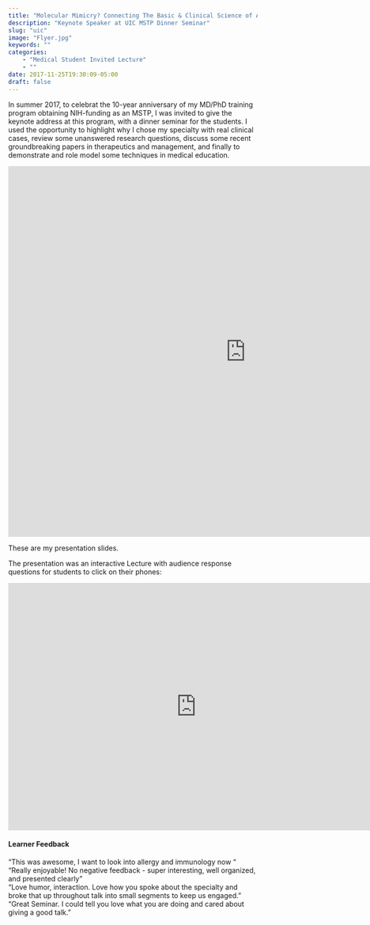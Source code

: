 ```yaml
---
title: "Molecular Mimicry? Connecting The Basic & Clinical Science of Allergy & Immunology"
description: "Keynote Speaker at UIC MSTP Dinner Seminar"
slug: "uic"
image: "Flyer.jpg"
keywords: ""
categories: 
    - "Medical Student Invited Lecture"
    - ""
date: 2017-11-25T19:30:09-05:00
draft: false
---
```


In summer 2017, to celebrat the 10-year anniversary of my MD/PhD training program obtaining NIH-funding as an MSTP, I was invited to give the keynote address at this program, with a dinner seminar for the students. I used the opportunity to highlight why I chose my specialty with real clinical cases, review some unanswered research questions, discuss some recent groundbreaking papers in therapeutics and management, and finally to demonstrate and role model some techniques in medical education. 


<iframe src="https://docs.google.com/presentation/d/e/2PACX-1vSdthQ7L_Q1PJUUbXEDpLzMt4BJzm5fRmGo1uf2W-QXH1uomJjfzKjs-PJe_pCYEFt_p3TUu0DlErYA/embed?start=false&loop=false&delayms=3000" frameborder="0" width="960" height="749" allowfullscreen="true" mozallowfullscreen="true" webkitallowfullscreen="true"></iframe>  

These are my presentation slides.

The presentation was an interactive Lecture with audience response questions for students to click on their phones:  
<iframe src="https://docs.google.com/forms/d/e/1FAIpQLSe1ZgiiILdudveOZ9SgiwnUwsxC9y83sdoFn-GjFktd-jjVHQ/viewform?embedded=true" width="760" height="500" frameborder="0" marginheight="0" marginwidth="0">Loading...</iframe>

#### Learner Feedback

“This was awesome, I want to look into allergy and immunology now “  
“Really enjoyable! No negative feedback - super interesting, well organized, and presented clearly”  
“Love humor, interaction. Love how you spoke about the specialty and broke that up throughout talk into small segments to keep us engaged.”  
“Great Seminar. I could tell you love what you are doing and cared about giving a good talk.”

